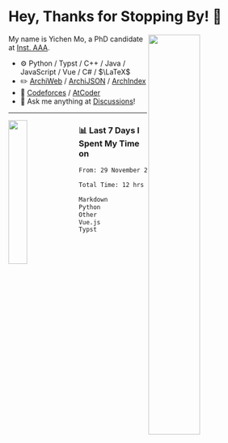 # Hey, Thanks for Stopping By! 🦭

<picture>
    <source media="(prefers-color-scheme: dark)" srcset="https://github-readme-stats.vercel.app/api?username=amomorning&show_icons=true&theme=noctis_minimus&hide=issues">
    <img align="right" width="45%" src="https://github-readme-stats.vercel.app/api?username=amomorning&show_icons=true&theme=graywhite&hide=issues">
</picture>


My name is Yichen Mo, a PhD candidate at [Inst. AAA](https://archialgo.com).

-   :gear: Python / Typst / C++ / Java / JavaScript / Vue / C# / $\LaTeX$ 
-   :pencil2: [ArchiWeb](https://web.archialgo.com) / [ArchiJSON](https://www.food4rhino.com/en/app/archijson) / [ArchIndex](https://index.archialgo.com/) 
-   :abacus: [Codeforces](https://codeforces.com/profile/LaPluma) / [AtCoder](https://atcoder.jp/users/amomorning)
-   :thought_balloon: Ask me anything at [Discussions](https://github.com/amomorning/amomorning/discussions/new)!


---

<picture>
    <source media="(prefers-color-scheme: dark)" srcset="https://github-readme-stats.vercel.app/api/top-langs/?username=amomorning&hide=Mathematica&theme=noctis_minimus">
    <img align="left" width="27%" src="https://github-readme-stats.vercel.app/api/top-langs/?username=amomorning&hide=Mathematica&theme=graywhite">
</picture>

  
### 📊 Last 7 Days I Spent My Time on

<!--START_SECTION:waka-->

```txt
From: 29 November 2024 - To: 06 December 2024

Total Time: 12 hrs 31 mins

Markdown                   9 hrs 30 mins   ███████████████████░░░░░░   75.91 %
Python                     1 hr 16 mins    ██▓░░░░░░░░░░░░░░░░░░░░░░   10.22 %
Other                      54 mins         █▓░░░░░░░░░░░░░░░░░░░░░░░   07.21 %
Vue.js                     33 mins         █░░░░░░░░░░░░░░░░░░░░░░░░   04.46 %
Typst                      6 mins          ▒░░░░░░░░░░░░░░░░░░░░░░░░   00.88 %
```

<!--END_SECTION:waka-->　　
